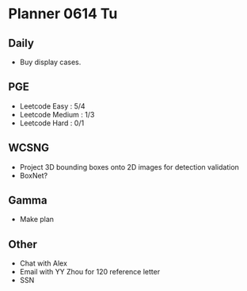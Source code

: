 # Planner 0614 Tu

## Daily
* Buy display cases.

## PGE
* Leetcode Easy : 5/4
* Leetcode Medium : 1/3
* Leetcode Hard : 0/1

## WCSNG
* Project 3D bounding boxes onto 2D images for detection validation
* BoxNet?

## Gamma
* Make plan

## Other
* Chat with Alex
* Email with YY Zhou for 120 reference letter
* SSN
